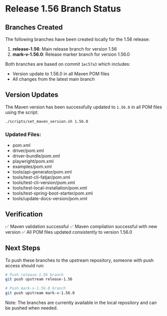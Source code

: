 # Release 1.56 Branch Status

## Branches Created

The following branches have been created locally for the 1.56 release:

1. **release-1.56**: Main release branch for version 1.56
2. **mark-v-1.56.0**: Release marker branch for version 1.56.0

Both branches are based on commit `1ec57a3` which includes:
- Version update to 1.56.0 in all Maven POM files
- All changes from the latest main branch

## Version Updates

The Maven version has been successfully updated to `1.56.0` in all POM files using the script:
```bash
./scripts/set_maven_version.sh 1.56.0
```

### Updated Files:
- pom.xml
- driver/pom.xml
- driver-bundle/pom.xml
- playwright/pom.xml
- examples/pom.xml
- tools/api-generator/pom.xml
- tools/test-cli-fatjar/pom.xml
- tools/test-cli-version/pom.xml
- tools/test-local-installation/pom.xml
- tools/test-spring-boot-starter/pom.xml
- tools/update-docs-version/pom.xml

## Verification

✅ Maven validation successful
✅ Maven compilation successful with new version
✅ All POM files updated consistently to version 1.56.0

## Next Steps

To push these branches to the upstream repository, someone with push access should run:

```bash
# Push release-1.56 branch
git push upstream release-1.56

# Push mark-v-1.56.0 branch  
git push upstream mark-v-1.56.0
```

Note: The branches are currently available in the local repository and can be pushed when needed.

